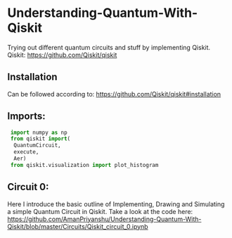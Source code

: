 # Understanding-Quantum-With-Qiskit
Trying out different quantum circuits and stuff by implementing Qiskit.
Qiskit: <https://github.com/Qiskit/qiskit>

## Installation
Can be followed according to: <https://github.com/Qiskit/qiskit#installation>

## Imports:
```python
 import numpy as np
 from qiskit import(
  QuantumCircuit,
  execute,
  Aer)
 from qiskit.visualization import plot_histogram
```
## Circuit 0: 
Here I introduce the basic outline of Implementing, Drawing and Simulating a simple Quantum Circuit in Qiskit. Take a look at the code here: https://github.com/AmanPriyanshu/Understanding-Quantum-With-Qiskit/blob/master/Circuits/Qiskit_circuit_0.ipynb
